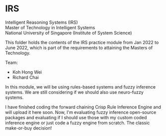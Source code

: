 # IRS
Intelligent Reasoning Systems (IRS) <br>
Master of Technology in Intelligent Systems<br>
National University of Singapore (Institute of System Science)<br>

This folder holds the contents of the IRS practice module from Jan 2022 to June 2022, which is part of the requirements to attaining the Masters of Technology.

Team: 
- Koh Hong Wei
- Richard Chai

In this module, we will be using rules-based systems and fuzzy inference systems. 
We are still considering if we should also use neuro-fuzzy systems.

I have finished coding the forward chaining Crisp Rule Inference Engine and will upload it here soon. Now, I'm evaluating fuzzy inference open-source packages and evaluating if I should use those with my custom coded inference engine or just code a fuzzy engine from scratch. The classic make-or-buy decision!
